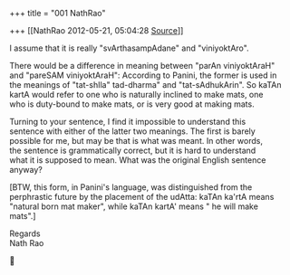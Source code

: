 +++
title = "001 NathRao"

+++
[[NathRao	2012-05-21, 05:04:28 [Source](https://groups.google.com/g/samskrita/c/zp6UomnFK8E)]]



  
I assume that it is really "svArthasampAdane" and "viniyoktAro".  
  
There would be a difference in meaning between "parAn viniyoktAraH"  
and "pareSAM viniyoktAraH": According to Panini, the former is used in  
the meanings of "tat-shIla" tad-dharma" and "tat-sAdhukArin". So kaTAn  
kartA would refer to one who is naturally inclined to make mats, one  
who is duty-bound to make mats, or is very good at making mats.  
  
Turning to your sentence, I find it impossible to understand this  
sentence with either of the latter two meanings. The first is barely  
possible for me, but may be that is what was meant. In other words,  
the sentence is grammatically correct, but it is hard to understand  
what it is supposed to mean. What was the original English sentence  
anyway?  
  
\[BTW, this form, in Panini's language, was distinguished from the  
perphrastic future by the placement of the udAtta: kaTAn ka'rtA means  
"natural born mat maker", while kaTAn kartA' means " he will make  
mats".\]  
  
Regards  
Nath Rao



